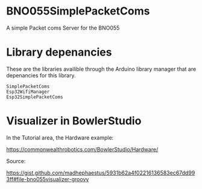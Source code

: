 # BNO055SimplePacketComs
A simple Packet coms Server for the BNO055

# Library depenancies

These are the libraries availible through the Arduino library manager that are depenancies for this library.

```
SimplePacketComs
Esp32WifiManager
Esp32SimplePacketComs
```


# Visualizer in BowlerStudio

In the Tutorial area, the Hardware example:

https://commonwealthrobotics.com/BowlerStudio/Hardware/

Source:

https://gist.github.com/madhephaestus/5931b62a4f02216136583ec67dd993ff#file-bno055visualizer-groovy

